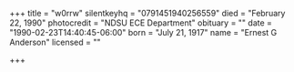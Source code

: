 +++
title = "w0rrw"
silentkeyhq = "0791451940256559"
died = "February 22, 1990"
photocredit = "NDSU ECE Department"
obituary = ""
date = "1990-02-23T14:40:45-06:00"
born = "July 21, 1917"
name = "Ernest G Anderson"
licensed = ""

+++
